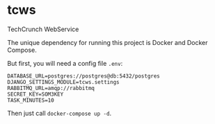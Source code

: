 # tcws
TechCrunch WebService

The unique dependency for running this project is Docker and Docker Compose.

But first, you will need a config file ``.env``:

```
DATABASE_URL=postgres://postgres@db:5432/postgres
DJANGO_SETTINGS_MODULE=tcws.settings
RABBITMQ_URL=amqp://rabbitmq
SECRET_KEY=SOM3KEY
TASK_MINUTES=10
```

Then just call ``docker-compose up -d``.
